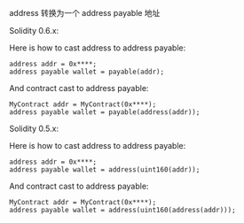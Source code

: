 
address 转换为一个 address payable 地址


Solidity 0.6.x:

Here is how to cast address to address payable:
```
address addr = 0x****;
address payable wallet = payable(addr);
```

And contract cast to address payable:

```
MyContract addr = MyContract(0x****);
address payable wallet = payable(address(addr));
```


Solidity 0.5.x:

Here is how to cast address to address payable:
```
address addr = 0x****;
address payable wallet = address(uint160(addr));
```

And contract cast to address payable:

```
MyContract addr = MyContract(0x****);
address payable wallet = address(uint160(address(addr)));
```
